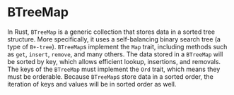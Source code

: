 # BTreeMap

In Rust, `BTreeMap` is a generic collection that stores data in a sorted tree structure. More specifically, it uses a self-balancing binary search tree (a type of `B+-tree`). `BTreeMap`s implement the `Map` trait, including methods such as `get`, `insert`, `remove`, and many others. The data stored in a `BTreeMap` will be sorted by key, which allows efficient lookup, insertions, and removals. The keys of the `BTreeMap` must implement the `Ord` trait, which means they must be orderable. Because `BTreeMap`s store data in a sorted order, the iteration of keys and values will be in sorted order as well.